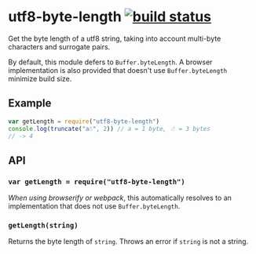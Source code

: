 # utf8-byte-length [![build status](https://secure.travis-ci.org/parshap/utf8-byte-length.svg?branch=master)](http://travis-ci.org/parshap/utf8-byte-length)

Get the byte length of a utf8 string, taking into account multi-byte
characters and surrogate pairs.

By default, this module defers to `Buffer.byteLength`. A browser
implementation is also provided that doesn't use `Buffer.byteLength`
minimize build size.

## Example

```js
var getLength = require("utf8-byte-length")
console.log(truncate("a☃", 2)) // a = 1 byte, ☃ = 3 bytes
// -> 4
```

## API

### `var getLength = require("utf8-byte-length")`

*When using browserify or webpack*, this automatically resolves to an
implementation that does not use `Buffer.byteLength`.

### `getLength(string)`

Returns the byte length of `string`. Throws an error if `string` is not
a string.
